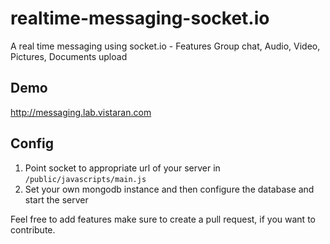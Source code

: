 # realtime-messaging-socket.io
A real time messaging using socket.io - Features Group chat, Audio, Video,  Pictures, Documents upload

## Demo
http://messaging.lab.vistaran.com

## Config

1. Point socket to appropriate url of your server in `/public/javascripts/main.js`
2. Set your own mongodb instance and then configure the database and start the server

Feel free to add features make sure to create a pull request, if you want to contribute.
